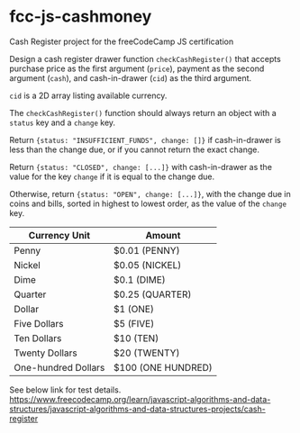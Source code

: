 # fcc-js-cashmoney
Cash Register project for the freeCodeCamp JS certification

Design a cash register drawer function `checkCashRegister()` that accepts purchase price as the first argument (`price`), payment as the second argument (`cash`), and cash-in-drawer (`cid`) as the third argument.

`cid` is a 2D array listing available currency.

The `checkCashRegister()` function should always return an object with a `status` key and a `change` key.

Return `{status: "INSUFFICIENT_FUNDS", change: []}` if cash-in-drawer is less than the change due, or if you cannot return the exact change.

Return `{status: "CLOSED", change: [...]}` with cash-in-drawer as the value for the key `change` if it is equal to the change due.

Otherwise, return `{status: "OPEN", change: [...]}`, with the change due in coins and bills, sorted in highest to lowest order, as the value of the `change` key.

| Currency Unit      | Amount           |
|--------------------|------------------|
| Penny              | $0.01 (PENNY)    |
| Nickel	         | $0.05 (NICKEL)   |
| Dime	             | $0.1 (DIME)      |
| Quarter	         | $0.25 (QUARTER)  |
| Dollar	         | $1 (ONE)         |
| Five Dollars	     | $5 (FIVE)        |
| Ten Dollars	     | $10 (TEN)        |
| Twenty Dollars	 | $20 (TWENTY)     |
| One-hundred Dollars|$100 (ONE HUNDRED)|

See below link for test details.
https://www.freecodecamp.org/learn/javascript-algorithms-and-data-structures/javascript-algorithms-and-data-structures-projects/cash-register
